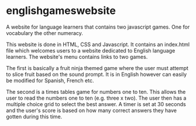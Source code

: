 # englishgameswebsite
A website for language learners that contains two javascript games. One for vocabulary the other numeracy.

This website is done in HTML, CSS and Javascript. It contains an index.html file which welcomes users to a website dedicated to English language learners. The website's menu contains links to two games.

The first is basically a fruit ninja themed game where the user must attempt to slice fruit based on the sound prompt. It is in English however can easily be modified for Spanish, French etc. 

The second is a times tables game for numbers one to ten. This allows the user to read the numbers one to ten (e.g. three x two). The user then has a multiple choice grid to select the best answer. A timer is set at 30 seconds and the user's score is based on how many correct answers they have gotten during this time.
